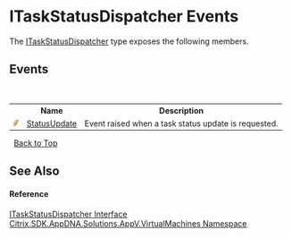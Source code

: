# ITaskStatusDispatcher Events
 

The <a href="T_Citrix_SDK_AppDNA_Solutions_AppV_VirtualMachines_ITaskStatusDispatcher">ITaskStatusDispatcher</a> type exposes the following members.


## Events
&nbsp;<table><tr><th></th><th>Name</th><th>Description</th></tr><tr><td>![Public event](media/pubevent.gif "Public event")</td><td><a href="E_Citrix_SDK_AppDNA_Solutions_AppV_VirtualMachines_ITaskStatusDispatcher_StatusUpdate">StatusUpdate</a></td><td>
Event raised when a task status update is requested.</td></tr></table>&nbsp;
<a href="#itaskstatusdispatcher-events">Back to Top</a>

## See Also


#### Reference
<a href="T_Citrix_SDK_AppDNA_Solutions_AppV_VirtualMachines_ITaskStatusDispatcher">ITaskStatusDispatcher Interface</a><br /><a href="N_Citrix_SDK_AppDNA_Solutions_AppV_VirtualMachines">Citrix.SDK.AppDNA.Solutions.AppV.VirtualMachines Namespace</a><br />